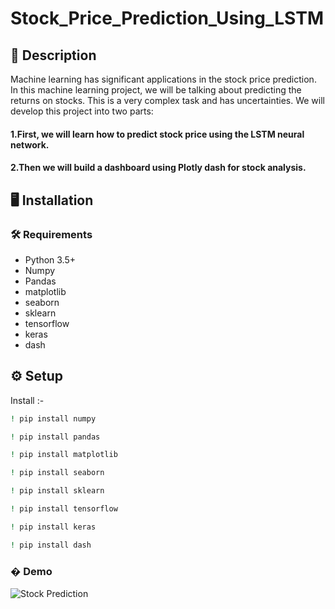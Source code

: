 # Stock_Price_Prediction_Using_LSTM

## 📝 Description

Machine learning has significant applications in the stock price prediction. In this machine learning project, we will be talking about predicting the returns on stocks. This is a very complex task and has uncertainties. We will develop this project into two parts:

#### 1.First, we will learn how to predict stock price using the LSTM neural network.
#### 2.Then we will build a dashboard using Plotly dash for stock analysis.

## :desktop_computer:	Installation

### :hammer_and_wrench: Requirements
* Python 3.5+
* Numpy
* Pandas
* matplotlib
* seaborn
* sklearn
* tensorflow 
* keras
* dash

## :gear: Setup
 Install :-
```bash
! pip install numpy

```
```bash
! pip install pandas

```
```bash
! pip install matplotlib

```
```bash
! pip install seaborn

```
```bash
! pip install sklearn

```
```bash
! pip install tensorflow

``````
```bash
! pip install keras

```
```bash
! pip install dash

```

### � Demo
![Stock Prediction](https://user-images.githubusercontent.com/40147428/125919989-b927aa87-eafa-4273-b3e3-e7c6357096de.gif)
